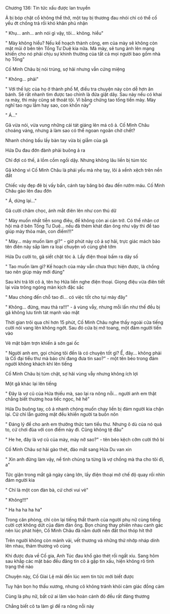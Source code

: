




Chương 136: Tin tức xấu được lan truyền

Ả bị bóp chặt cổ không thể thở, một tay bị thương đau nhói chỉ có thể cố yếu ớt chống trả rồi khó khăn phủ nhận

" Khụ... anh... anh nói gì vậy, tôi... không. hiểu"

" Mày không hiểu? Nếu kế hoạch thành công, em của mày sẽ không còn mặt mũi ở bên tên Tống Tư Duệ kia nữa. Mà mày, sẽ tung ảnh lên mạng khiến cho nó phải chịu sự khinh thường của tất cả mọi người bao gồm nhà họ Tống"

Cố Minh Châu bị nói trúng, sợ hãi nhưng vẫn cứng miệng

" Không... phải"

" Với thế lực của họ ở thành phố M, điều tra chuyện này còn dễ hơn ăn bánh. Sẽ rất nhanh tìm được tao chính là đứa giật dây. Sau này nếu có khai ra mày, thì mày cũng sẽ thoát tội. Vì bằng chứng tao tống tiền mày. Mày nghĩ tao ngu lắm hay sao, con khốn này"

" Á..."

Gã vừa nói, vừa vung những cái tát giáng lên má cô ả. Cố Minh Châu choáng váng, nhưng ả làm sao có thể ngoan ngoãn chờ chết?

Nhanh chóng bấu lấy bàn tay vừa bị giẫm của gã


Hứa Du đau đớn đành phải buông ả ra

Chỉ đợi có thế, ả lồm cồm ngồi dậy. Nhưng không lâu liền bị túm tóc

Gã không vì Cố Minh Châu là phái yếu mà nhẹ tay, lôi ả xềnh xệch trên nền đất

Chiếc váy đẹp đẽ bị vấy bẩn, cánh tay băng bó đau đến rướm máu. Cố Minh Châu gào lên đau đớn

" Á, dừng lại..."

Gã cười châm chọc, ánh mắt điên lên như con thú dữ

" Mày muốn nhất tiễn song điêu, để không còn ai cản trở. Có thể nhân cơ hội mà ở bên Tống Tư Duệ... nếu đã thèm khát đàn ông như vậy thì để tao giúp mày thỏa mãn, con điếm!!!"

" Mày... mày muốn làm gì?" - giờ phút này cô ả sợ hãi, trực giác mách bảo tên điên này sắp làm ra loại chuyện vô cùng ghê tởm

Hứa Du cười to, gã siết chặt tóc ả. Lấy điện thoại bấm ra dãy số

" Tao muốn làm gì? Kế hoạch của mày vẫn chưa thực hiện được, là chồng tao nên giúp mày mới đúng"

Sau khi trả lời cô ả, tên họ Hứa liền nghe điện thoại. Giọng điệu vừa điên tiết lại vừa trông ngóng màn kịch đặc sắc

" Mau chóng đến chỗ tao đi... có việc tốt cho tụi mày đây"

" Không... đừng, mau thả ra!!!" - ả vùng vẫy, nhưng mỗi lần như thế đều bị gã không lưu tình tát mạnh vào mặt


Thời gian trôi qua chỉ hơn 15 phút, Cố Minh Châu nghe thấy ngoài cửa tiếng cười nói vang lên không ngớt. Sau đó cửa bị mở toang, một đám người tiến vào

Vẻ mặt bặm trợn khiến ả sởn gai ốc

" Người anh em, gọi chúng tôi đến là có chuyện tốt gì? Ể, đây... không phải là Cố đại tiểu thư mà báo chí đang đưa tin sao?" - một tên béo trong đám người không khách khí lên tiếng

Cố Minh Châu bị túm chặt, sợ hãi vùng vẫy nhưng không ích lợi

Một gã khác lại lên tiếng

" Đây là vợ cũ của Hứa thiếu mà, sao lại ra nông nỗi... người anh em thật chẳng biết thương hoa tiếc ngọc, hê hê"

Hứa Du buông tay, cô ả nhanh chóng muốn chạy liền bị đám người kia chặn lại. Cử chỉ lẫn gương mặt đều khiến người ta buồn nôn

" Đáng lý để cho anh em thưởng thức tam tiểu thư. Nhưng ô dù của nó quá to, cứ chơi đùa với con điếm này đi. Cũng không tệ đâu"

" He he, đây là vợ cũ của mày, mày nỡ sao?" - tên béo kệch cỡm cười thô bỉ

Cố Minh Châu sợ hãi gào thét, đảo mắt sang Hứa Du van xin

" Xin anh đừng làm vậy, nể tình chúng ta từng là vợ chồng mà tha cho tôi đi, a"

Tức giận trong mắt gã ngày càng lớn, lấy điện thoại mở chế độ quay rồi nhìn đám người kia

" Chỉ là một con đàn bà, cứ chơi vui vẻ"

" Không!!!"

" Ha ha ha ha ha"

Trong căn phòng, chỉ còn lại tiếng thất thanh của người phụ nữ cùng tiếng cười cợt không dứt của đám đàn ông. Bọn chúng thay phiên nhau canh gác nên lúc phát hiện, Cố Minh Châu đã nằm dưới nền đất thoi thóp hít thở

Trên người không còn mảnh vải, vết thương và những thứ nhớp nháp dính lên nhau, thảm thương vô cùng

Khi được đưa về Cố gia, Anh Túc đau khổ gào thét rồi ngất xỉu. Sang hôm sau khắp các mặt báo đều đăng tin cô ả gặp tin xấu, hiện không rõ tình trạng thế nào

Chuyện này, Cố Giai Lệ mãi đến lúc xem tin tức mới biết được

Tuy hận bọn họ thấu xương, nhưng cô không tránh khỏi cảm giác đồng cảm

Cùng là phụ nữ, bất cứ ai lâm vào hoàn cảnh đó đều rất đáng thương

Chẳng biết cô ta làm gì để ra nông nỗi này




